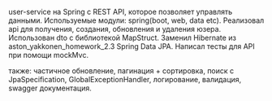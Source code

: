 user-service на Spring с REST API, которое позволяет управлять данными.
Используемые модули: spring(boot, web, data etc).
Реализовал api для получения, создания, обновления и удаления юзера. Использован dto с библиотекой MapStruct.
Заменил Hibernate из aston_yakkonen_homework_2.3 Spring Data JPA.
Написал тесты для API при помощи mockMvc.

также: частичное обновление, пагинация + сортировка, поиск с JpaSpecification, GlobalExceptionHandler, логирование, валидация, swagger документация.
